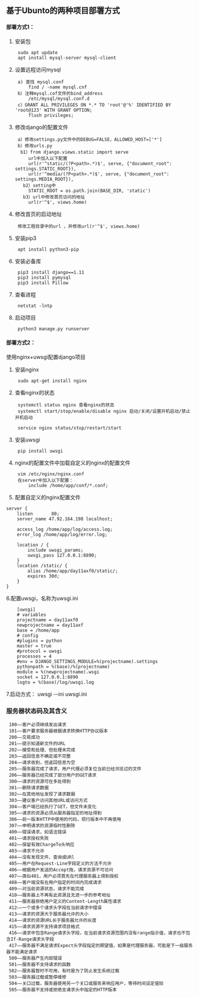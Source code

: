 ## 基于Ubunto的两种项目部署方式

#### 部署方式1：

1. 安装包

        sudo apt update
        apt install mysql-server mysql-client

2. 设置远程访问mysql

	    a) 查找 mysql.conf 
		    find / -name mysql.cnf
	    b）注释mysql.cof文件的bind_address
		    /etc/mysql/mysql.conf.d
        c）GRANT ALL PRIVILEGES ON *.* TO 'root'@'%' IDENTIFIED BY 'root@123' WITH GRANT OPTION;
            flush privileges; 

3. 修改django的配置文件

        a）修改settings.py文件中的DEBUG=FALSE，ALLOWED_HOST=['*']
        b）修改urls.py
         b1）from django.views.static import serve
		    url中加入以下配置
		    url(r'^static/(?P<path>.*)$', serve, {"document_root": settings.STATIC_ROOT}),
		    url(r'^media/(?P<path>.*)$', serve, {"document_root": settings.MEDIA_ROOT}),
		  b2）setting中
		    STATIC_ROOT = os.path.join(BASE_DIR, 'static')
		  b3）url中修改首页访问的地址
		    url(r'^$', views.home)

4. 修改首页的启动地址

        修改工程目录中的url ，并修改url(r'^$', views.home)

5. 安装pip3

        apt install python3-pip

6. 安装必备库
	
	    pip3 install django==1.11
	    pip3 install pymysql
	    pip3 install Pillow

7. 查看进程
 	
 	    netstat -lntp

5. 启动项目
	
	    python3 manage.py runserver

#### 部署方式2：

使用nginx+uwsgi配置django项目

1. 安装nginx

        sudo apt-get install nginx
	
2. 查看nginx的状态

        systemctl status nginx 查看nginx的状态
        systemctl start/stop/enable/disable nginx 启动/关闭/设置开机启动/禁止开机启动

        service nginx status/stop/restart/start

3. 安装uwsgi

        pip install uwsgi

4. nginx的配置文件中加载自定义的nginx的配置文件

	    vim /etc/nginx/nginx.conf
	    在server中加入以下配置：
	        include /home/app/conf/*.conf;


5. 配置自定义的nginx配置文件

```
server {
	listen       80;
	server_name 47.92.164.198 localhost;

	access_log /home/app/log/access.log;
	error_log /home/app/log/error.log;

	location / {
	    include uwsgi_params;
	    uwsgi_pass 127.0.0.1:8890;
	}
	location /static/ {
	    alias /home/app/day11axf0/static/;
	    expires 30d;
	}
}
```

6.配置uwsgi，名称为uwsgi.ini

        [uwsgi]
        # variables
        projectname = day11axf0
        newprojectname = day11axf
        base = /home/app
        # config
        #plugins = python
        master = true
        #protocol = uwsgi
        processes = 4
        #env = DJANGO_SETTINGS_MODULE=%(projectname).settings
        pythonpath = %(base)/%(projectname)
        module = %(newprojectname).wsgi
        socket = 127.0.0.1:8890
        logto = %(base)/log/uwsgi.log

7.启动方式： uwsgi --ini uwsgi.ini

### 服务器状态码及其含义
     100——客户必须继续发出请求
     101——客户要求服务器根据请求转换HTTP协议版本
     200——交易成功
     201——提示知道新文件的URL
     202——接受和处理、但处理未完成
     203——返回信息不确定或不完整
     204——请求收到，但返回信息为空
     205——服务器完成了请求，用户代理必须复位当前已经浏览过的文件
     206——服务器已经完成了部分用户的GET请求
     300——请求的资源可在多处得到
     301——删除请求数据
     302——在其他地址发现了请求数据
     303——建议客户访问其他URL或访问方式
     304——客户端已经执行了GET，但文件未变化
     305——请求的资源必须从服务器指定的地址得到
     306——前一版本HTTP中使用的代码，现行版本中不再使用
     307——申明请求的资源临时性删除
     400——错误请求，如语法错误
     401——请求授权失败
     402——保留有效ChargeTo头响应
     403——请求不允许
     404——没有发现文件、查询或URl
     405——用户在Request-Line字段定义的方法不允许
     406——根据用户发送的Accept拖，请求资源不可访问
     407——类似401，用户必须首先在代理服务器上得到授权
     408——客户端没有在用户指定的时间内完成请求
     409——对当前资源状态，请求不能完成
     410——服务器上不再有此资源且无进一步的参考地址
     411——服务器拒绝用户定义的Content-Length属性请求
     412——一个或多个请求头字段在当前请求中错误
     413——请求的资源大于服务器允许的大小
     414——请求的资源URL长于服务器允许的长度
     415——请求资源不支持请求项目格式
     416——请求中包含Range请求头字段，在当前请求资源范围内没有range指示值，请求也不包含If-Range请求头字段
     417——服务器不满足请求Expect头字段指定的期望值，如果是代理服务器，可能是下一级服务器不能满足请求
     500——服务器产生内部错误
     501——服务器不支持请求的函数
     502——服务器暂时不可用，有时是为了防止发生系统过载
     503——服务器过载或暂停维修
     504——关口过载，服务器使用另一个关口或服务来响应用户，等待时间设定值较
     505——服务器不支持或拒绝支请求头中指定的HTTP版本
